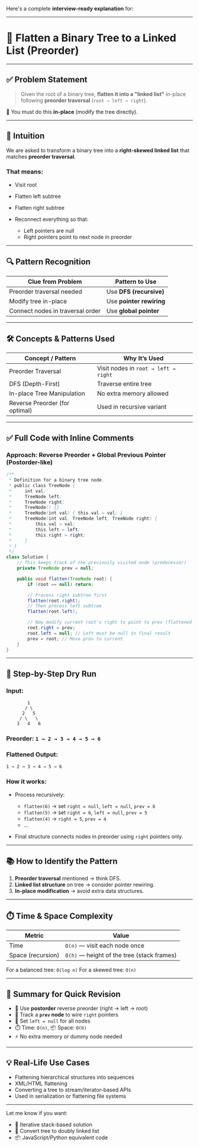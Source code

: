 Here's a complete **interview-ready explanation** for:

---

# 🔄 Flatten a Binary Tree to a Linked List (Preorder)

---

## ✅ Problem Statement

> Given the root of a binary tree, **flatten it into a "linked list"** in-place following **preorder traversal** (`root → left → right`).

📌 You must do this **in-place** (modify the tree directly).

---

## 🧠 Intuition

We are asked to transform a binary tree into a **right-skewed linked list** that matches **preorder traversal**.

### That means:

* Visit root
* Flatten left subtree
* Flatten right subtree
* Reconnect everything so that:

    * Left pointers are null
    * Right pointers point to next node in preorder

---

## 🔍 Pattern Recognition

| Clue from Problem                | Pattern to Use           |
| -------------------------------- | ------------------------ |
| Preorder traversal needed        | Use **DFS (recursive)**  |
| Modify tree in-place             | Use **pointer rewiring** |
| Connect nodes in traversal order | Use **global pointer**   |

---

## 🛠️ Concepts & Patterns Used

| Concept / Pattern              | Why It’s Used                        |
| ------------------------------ | ------------------------------------ |
| Preorder Traversal             | Visit nodes in `root → left → right` |
| DFS (Depth-First)              | Traverse entire tree                 |
| In-place Tree Manipulation     | No extra memory allowed              |
| Reverse Preorder (for optimal) | Used in recursive variant            |

---

## ✅ Full Code with Inline Comments

### Approach: Reverse Preorder + Global Previous Pointer (Postorder-like)

```java
/**
 * Definition for a binary tree node.
 * public class TreeNode {
 *     int val;
 *     TreeNode left;
 *     TreeNode right;
 *     TreeNode() {}
 *     TreeNode(int val) { this.val = val; }
 *     TreeNode(int val, TreeNode left, TreeNode right) {
 *         this.val = val;
 *         this.left = left;
 *         this.right = right;
 *     }
 * }
 */
class Solution {
    // This keeps track of the previously visited node (predecessor)
    private TreeNode prev = null;

    public void flatten(TreeNode root) {
        if (root == null) return;

        // Process right subtree first
        flatten(root.right);
        // Then process left subtree
        flatten(root.left);

        // Now modify current root's right to point to prev (flattened part)
        root.right = prev;
        root.left = null; // Left must be null in final result
        prev = root; // Move prev to current
    }
}
```

---

## 🔁 Step-by-Step Dry Run

### Input:

```text
        1
       / \
      2   5
     / \   \
    3   4   6
```

### Preorder: `1 → 2 → 3 → 4 → 5 → 6`

### Flattened Output:

```text
1 → 2 → 3 → 4 → 5 → 6
```

### How it works:

* Process recursively:

    * `flatten(6)` → set `right = null`, `left = null`, `prev = 6`
    * `flatten(5)` → set `right = 6`, `left = null`, `prev = 5`
    * `flatten(4)` → `right = 5`, `prev = 4`
    * ...
* Final structure connects nodes in preorder using `right` pointers only.

---

## 📚 How to Identify the Pattern

1. **Preorder traversal** mentioned → think DFS.
2. **Linked list structure** on tree → consider pointer rewiring.
3. **In-place modification** → avoid extra data structures.

---

## ⏱️ Time & Space Complexity

| Metric            | Value                                      |
| ----------------- | ------------------------------------------ |
| Time              | `O(n)` — visit each node once              |
| Space (recursion) | `O(h)` — height of the tree (stack frames) |

For a balanced tree: `O(log n)`
For a skewed tree: `O(n)`

---

## 📌 Summary for Quick Revision

* 🔁 Use **postorder** reverse preorder (right → left → root)
* 🧠 Track a **`prev` node** to wire `right` pointers
* 🧱 Set `left = null` for all nodes
* ⏱️ Time: `O(n)`, 📦 Space: `O(h)`
* ⚡ No extra memory or dummy node needed

---

## 💡 Real-Life Use Cases

* Flattening hierarchical structures into sequences
* XML/HTML flattening
* Converting a tree to stream/iterator-based APIs
* Used in serialization or flattening file systems

---

Let me know if you want:

* 🔁 Iterative stack-based solution
* 🧱 Convert tree to doubly linked list
* 📦 JavaScript/Python equivalent code
